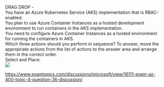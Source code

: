 DRAG DROP -<br/>You have an Azure Kubernetes Service (AKS) implementation that is RBAC-enabled.<br/>You plan to use Azure Container Instances as a hosted development environment to run containers in the AKS implementation.<br/>You need to configure Azure Container Instances as a hosted environment for running the containers in AKS.<br/>Which three actions should you perform in sequence? To answer, move the appropriate actions from the list of actions to the answer area and arrange them in the correct order.<br/>Select and Place:<br/><img src="https://www.examtopics.com/assets/media/exam-media/04257/0017700001.png" class="in-exam-image"/><br/><p><a href="https://www.examtopics.com/discussions/microsoft/view/16111-exam-az-400-topic-4-question-36-discussion/">https://www.examtopics.com/discussions/microsoft/view/16111-exam-az-400-topic-4-question-36-discussion/</a></p><script src="https://giscus.app/client.js"                    data-repo="azsamples/az204"                    data-repo-id="R_kgDOMRXzDQ"                    data-category="General"                    data-category-id="DIC_kwDOMRXzDc4Cgi27"                    data-mapping="pathname"                    data-strict="0"                    data-reactions-enabled="0"                    data-emit-metadata="0"                    data-input-position="bottom"                    data-theme="preferred_color_scheme"                    data-lang="en"                    crossorigin="anonymous"                    async>                    </script>